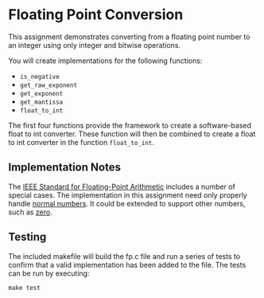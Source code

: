 Floating Point Conversion
=========================

This assignment demonstrates converting from a floating point number to an integer using only integer and bitwise operations.

You will create implementations for the following functions:

- `is_negative`
- `get_raw_exponent`
- `get_exponent`
- `get_mantissa`
- `float_to_int`

The first four functions provide the framework to create a software-based float to int converter. These function will then be combined to create a float to int converter in the function `float_to_int`.

Implementation Notes
--------------------

The [IEEE Standard for Floating-Point Arithmetic](https://en.wikipedia.org/wiki/IEEE_754) includes a number of special cases. The implementation in this assignment need only properly handle [normal numbers](https://en.wikipedia.org/wiki/Normal_number_(computing)). It could be extended to support other numbers, such as [zero](https://en.wikipedia.org/wiki/Signed_zero).

Testing
-------

The included makefile will build the fp.c file and run a series of tests to confirm that a valid implementation has been added to the file. The tests can be run by executing:

```
make test
```

